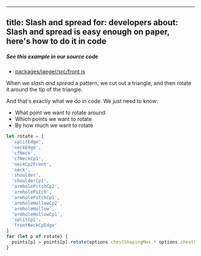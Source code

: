 ***

title: Slash and spread
for: developers
about: Slash and spread is easy enough on paper, here's how to do it in code
----------------------------------------------------------------------------

<Note>

##### See this example in our source code

*   [packages/jaeger/src/front.js](https://github.com/freesewing/freesewing/blob/8474477911daed3c383700ab29c9565883f16d66/packages/jaeger/src/front.js#L64)

</Note>

When we *slash and spread* a pattern, we cut out a triangle, and then rotate it
around the tip of the triangle.

And that's exactly what we do in code. We just need to know:

*   What point we want to rotate around
*   Which points we want to rotate
*   By how much we want to rotate

```js
let rotate = [
  'splitEdge',
  'neckEdge',
  'cfNeck',
  'cfNeckCp1',
  'neckCp2Front',
  'neck',
  'shoulder',
  'shoulderCp1',
  'armholePitchCp2',
  'armholePitch',
  'armholePitchCp1',
  'armholeHollowCp2',
  'armholeHollow',
  'armholeHollowCp1',
  'splitCp2',
  'frontNeckCpEdge'
]
for (let p of rotate) {
  points[p] = points[p].rotate(options.chestShapingMax * options.chestShaping * -1, points.split)
}
```
